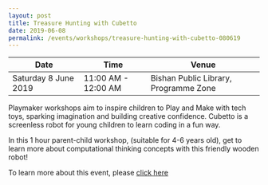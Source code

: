 ```yaml
---
layout: post
title: Treasure Hunting with Cubetto
date: 2019-06-08
permalink: /events/workshops/treasure-hunting-with-cubetto-080619
---
```


| Date | Time | Venue |
|--------|---|---|
| Saturday 8 June 2019 | 11:00 AM - 12:00 AM | Bishan Public Library, Programme Zone |

Playmaker workshops aim to inspire children to Play and Make with tech toys, sparking imagination and building creative confidence. Cubetto is a screenless robot for young children to learn coding in a fun way.

In this 1 hour parent-child workshop, (suitable for 4-6 years old), get to learn more about computational thinking concepts with this friendly wooden robot!

To learn more about this event, please <a href="https://www.nlb.gov.sg/golibrary2/e/playmaker-learning-with-tech-toys-for-kids-55850347" target="_blank">click here</a>
